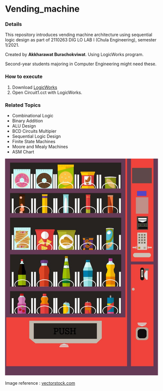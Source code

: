# Vending_machine
### Details
This repository introduces vending machine architecture using sequential logic design as part of 2110263 DIG LO LAB I (Chula Engineering), semester 1/2021.

Created by **Akkharawat Burachokviwat**.
Using LogicWorks program.

Second-year students majoring in Computer Engineering might need these.

### How to execute
1. Download [LogicWorks](http://windows.dailydownloaded.com/en/educational-software/science-software/45378-logicworks-download-install)
2. Open Circuit1.cct with LogicWorks.

### Related Topics 

- Combinational Logic
- Binary Addition
- ALU Design  
- BCD Circuits Multipier
- Sequential Logic Design
- Finite State Machines
- Moore and Mealy Machines
- ASM Chart

![alt_text](./assets/vending_machine.jpg)

Image reference : [vectorstock.com](https://www.vectorstock.com/royalty-free-vector/vending-machine-product-items-set-vector-9927435)
